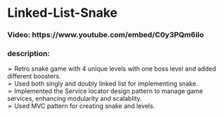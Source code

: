 # Linked-List-Snake
<h3>Video: https://www.youtube.com/embed/C0y3PQm6ilo  </h3>
<h3>description: </h3>
➢ Retro snake game with 4 unique levels with one boss level and added different boosters.<br>
➢ Used both singly and doubly linked list for implementing snake.<br>
➢ Implemented the Service locator design pattern to manage game services, enhancing modularity and scalablity.<br>
➢ Used MVC pattern for creating snake and levels.
            

